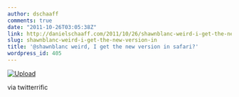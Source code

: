 ```yaml
---
author: dschaaff
comments: true
date: "2011-10-26T03:05:38Z"
link: http://danielschaaff.com/2011/10/26/shawnblanc-weird-i-get-the-new-version-in/
slug: shawnblanc-weird-i-get-the-new-version-in
title: '@shawnblanc weird, I get the new version in safari?'
wordpress_id: 405
---
```


[![Upload](http://getfile4.posterous.com/getfile/files.posterous.com/danielschaaff/kBEBbFhcFFlcotmfdGzqmjGkcgdGekDhjqFjFpgaIDrIqJlhsiHpvhaFzftA/upload.jpg.scaled500.jpg)](http://getfile7.posterous.com/getfile/files.posterous.com/danielschaaff/kBEBbFhcFFlcotmfdGzqmjGkcgdGekDhjqFjFpgaIDrIqJlhsiHpvhaFzftA/upload.jpg.scaled1000.jpg)

  

via twitterrific
